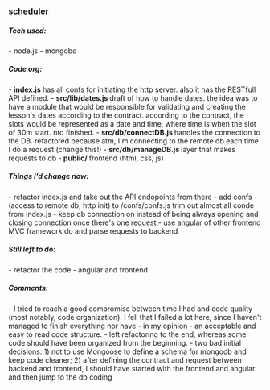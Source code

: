 <h3>scheduler</h3>

<h5>Tech used:</h5>
- node.js
- mongobd 

<h5>Code org:</h5>
- <b>index.js</b> has all confs for initiating the http server. also it has the RESTfull API defined.
- <b> src/lib/dates.js </b> draft of how to handle dates. the idea was to have a module that would be responsible for validating and creating the lesson's dates according to the contract. according to the contract, the slots would be represented as a date and time, where time is when the slot of 30m start. nto finished. 
- <b> src/db/connectDB.js </b> handles the connection to the DB. refactored because atm, I'm connecting to the remote db each time I do a request (change this!)
- <b> src/db/manageDB.js </b> layer that makes requests to db
- <b> public/ </b> frontend (html, css, js)  


<h5>Things I'd change now:</h5>
- refactor index.js and take out the API endopoints from there
- add confs (access to remote db, http init) to /confs/confs.js trim out almost all conde from index.js
- keep db connection on instead of being always opening and closing connection once there's one request
- use angular of other frontend MVC framework do and parse requests to backend 


<h5>Still left to do:</h5>
- refactor the code
- angular and frontend


<h5>Comments:</h5>
- I tried to reach a good compromise between time I had and code quality (most notably, code organization). I fell that I failed a lot here, since I haven't managed to finish everything nor have - in my opinion - an acceptable and easy to read code structure.
- left refactoring to the end, whereas some code should have been organized from the beginning. 
- two bad initial decisions: 1) not to use Mongoose to define a schema for mongodb and keep code cleaner; 2) after defining the contract and request between backend and frontend, I should have started with the frontend and angular and then jump to the db coding
